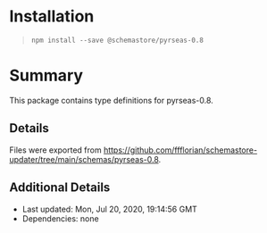 # Installation
> `npm install --save @schemastore/pyrseas-0.8`

# Summary
This package contains type definitions for pyrseas-0.8.

## Details
Files were exported from https://github.com/ffflorian/schemastore-updater/tree/main/schemas/pyrseas-0.8.

## Additional Details
* Last updated: Mon, Jul 20, 2020, 19:14:56 GMT
* Dependencies: none
